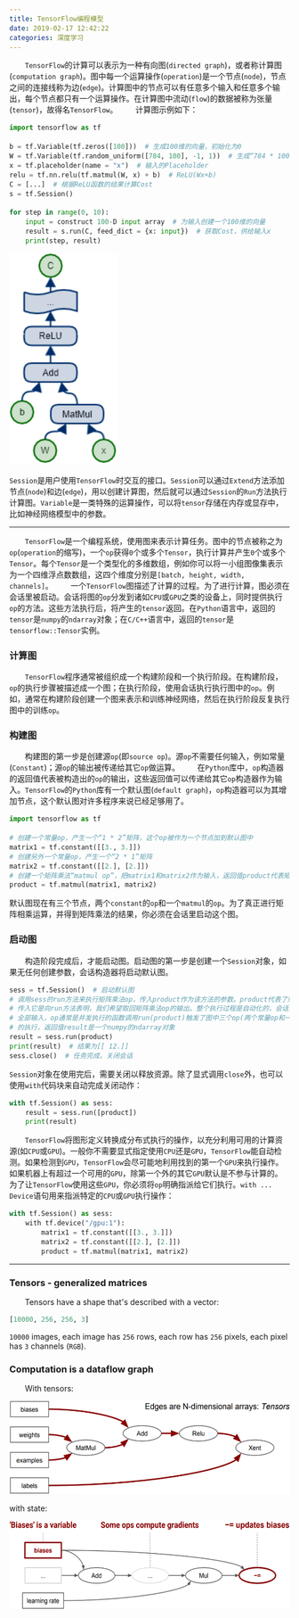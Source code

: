 ```yaml
---
title: TensorFlow编程模型
date: 2019-02-17 12:42:22
categories: 深度学习
---
```

&emsp;&emsp;`TensorFlow`的计算可以表示为一种有向图(`directed graph`)，或者称计算图(`computation graph`)。图中每一个运算操作(`operation`)是一个节点(`node`)，节点之间的连接线称为边(`edge`)。计算图中的节点可以有任意多个输入和任意多个输出，每个节点都只有一个运算操作。在计算图中流动(`flow`)的数据被称为张量(`tensor`)，故得名`TensorFlow`。
&emsp;&emsp;计算图示例如下：

``` python
import tensorflow as tf
​
b = tf.Variable(tf.zeros([100]))  # 生成100维的向量，初始化为0
W = tf.Variable(tf.random_uniform([784, 100], -1, 1))  # 生成“784 * 100”的随机矩阵W
x = tf.placeholder(name = "x")  # 输入的Placeholder
relu = tf.nn.relu(tf.matmul(W, x) + b)  # ReLU(Wx+b)
C = [...]  # 根据ReLU函数的结果计算Cost
s = tf.Session()
​
for step in range(0, 10):
    input = construct 100-D input array  # 为输入创建一个100维的向量
    result = s.run(C, feed_dict = {x: input})  # 获取Cost，供给输入x
    print(step, result)
```

<img src="./TensorFlow编程模型/1.png" height="380" width="194">

`Session`是用户使用`TensorFlow`时交互的接口。`Session`可以通过`Extend`方法添加节点(`node`)和边(`edge`)，用以创建计算图，然后就可以通过`Session`的`Run`方法执行计算图。`Variable`是一类特殊的运算操作，可以将`tensor`存储在内存或显存中，比如神经网络模型中的参数。

---

&emsp;&emsp;`TensorFlow`是一个编程系统，使用图来表示计算任务。图中的节点被称之为`op`(`operation`的缩写)，一个`op`获得`0`个或多个`Tensor`，执行计算并产生`0`个或多个`Tensor`。每个`Tensor`是一个类型化的多维数组，例如你可以将一小组图像集表示为一个四维浮点数数组，这四个维度分别是`[batch, height, width, channels]`。
&emsp;&emsp;一个`TensorFlow`图描述了计算的过程。为了进行计算，图必须在会话里被启动。会话将图的`op`分发到诸如`CPU`或`GPU`之类的设备上，同时提供执行`op`的方法。这些方法执行后，将产生的`tensor`返回。在`Python`语言中，返回的`tensor`是`numpy`的`ndarray`对象；在`C/C++`语言中，返回的`tensor`是`tensorflow::Tensor`实例。

### 计算图

&emsp;&emsp;`TensorFlow`程序通常被组织成一个构建阶段和一个执行阶段。在构建阶段，`op`的执行步骤被描述成一个图；在执行阶段，使用会话执行执行图中的`op`。例如，通常在构建阶段创建一个图来表示和训练神经网络，然后在执行阶段反复执行图中的训练`op`。

### 构建图

&emsp;&emsp;构建图的第一步是创建源`op`(即`source op`)。源`op`不需要任何输入，例如常量(`Constant`)；源`op`的输出被传递给其它`op`做运算。
&emsp;&emsp;在`Python`库中，`op`构造器的返回值代表被构造出的`op`的输出，这些返回值可以传递给其它`op`构造器作为输入。`TensorFlow`的`Python`库有一个默认图(`default graph`)，`op`构造器可以为其增加节点，这个默认图对许多程序来说已经足够用了。

``` python
import tensorflow as tf
​
# 创建一个常量op，产生一个“1 * 2”矩阵，这个op被作为一个节点加到默认图中
matrix1 = tf.constant([[3., 3.]])
# 创建另外一个常量op，产生一个“2 * 1”矩阵
matrix2 = tf.constant([[2.], [2.]])
# 创建一个矩阵乘法“matmul op”，把matrix1和matrix2作为输入，返回值product代表矩阵乘法的结果
product = tf.matmul(matrix1, matrix2)
```

默认图现在有三个节点，两个`constant`的`op`和一个`matmul`的`op`。为了真正进行矩阵相乘运算，并得到矩阵乘法的结果，你必须在会话里启动这个图。

### 启动图

&emsp;&emsp;构造阶段完成后，才能启动图。启动图的第一步是创建一个`Session`对象，如果无任何创建参数，会话构造器将启动默认图。

``` python
sess = tf.Session()  # 启动默认图
# 调用sess的run方法来执行矩阵乘法op，传入product作为该方法的参数。product代表了矩阵乘法op的输出，
# 传入它是向run方法表明，我们希望取回矩阵乘法op的输出。整个执行过程是自动化的，会话负责传递op所需的
# 全部输入，op通常是并发执行的函数调用run(product)触发了图中三个op(两个常量op和一个矩阵乘法op)
# 的执行，返回值result是一个numpy的ndarray对象
result = sess.run(product)
print(result)  # 结果为[[ 12.]]
sess.close()  # 任务完成，关闭会话
```

`Session`对象在使用完后，需要关闭以释放资源。除了显式调用`close`外，也可以使用`with`代码块来自动完成关闭动作：

``` python
with tf.Session() as sess:
    result = sess.run([product])
    print(result)
```

&emsp;&emsp;`TensorFlow`将图形定义转换成分布式执行的操作，以充分利用可用的计算资源(如`CPU`或`GPU`)。一般你不需要显式指定使用`CPU`还是`GPU`，`TensorFlow`能自动检测。如果检测到`GPU`，`TensorFlow`会尽可能地利用找到的第一个`GPU`来执行操作。如果机器上有超过一个可用的`GPU`，除第一个外的其它`GPU`默认是不参与计算的。为了让`TensorFlow`使用这些`GPU`，你必须将`op`明确指派给它们执行。`with ... Device`语句用来指派特定的`CPU`或`GPU`执行操作：

``` python
with tf.Session() as sess:
    with tf.device("/gpu:1"):
        matrix1 = tf.constant([[3., 3.]])
        matrix2 = tf.constant([[2.], [2.]])
        product = tf.matmul(matrix1, matrix2)
```

---

### Tensors - generalized matrices

&emsp;&emsp;Tensors have a shape that's described with a vector:

``` python
[10000, 256, 256, 3]
```

`10000` images, each image has `256` rows, each row has `256` pixels, each pixel has `3` channels (`RGB`).

### Computation is a dataflow graph

&emsp;&emsp;With tensors:

<img src="./TensorFlow编程模型/2.png" height="167" width="537">

with state:

<img src="./TensorFlow编程模型/3.png" height="158" width="565">
